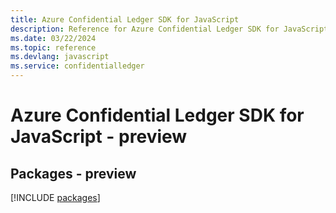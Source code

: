 ```yaml
---
title: Azure Confidential Ledger SDK for JavaScript
description: Reference for Azure Confidential Ledger SDK for JavaScript
ms.date: 03/22/2024
ms.topic: reference
ms.devlang: javascript
ms.service: confidentialledger
---
```

# Azure Confidential Ledger SDK for JavaScript - preview
## Packages - preview
[!INCLUDE [packages](confidential-ledger-index.md)]